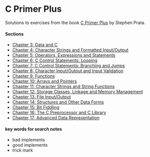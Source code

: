 C Primer Plus
=============

Solutions to exercises from the book [C Primer Plus](http://www.amazon.com/Primer-Plus-6th-Developers-Library/dp/0321928423/ref=sr_1_1?ie=UTF8&qid=1444160774&sr=8-1&keywords=c+primer+plus) by Stephen Prata.

#### Sections

- [Chapter 3: Data and C](ch03/)
- [Chapter 4: Character Strings and Formatted Input/Output](ch04/)
- [Chapter 5: Operators, Expressions and Statements](ch05/)
- [Chapter 6: C Control Statements: Looping](ch06/)
- [Chapter 7: C Control Statements: Branching and Jumps](ch07/)
- [Chapter 8: Character Input/Output and Input Validation](ch08/)
- [Chapter 9: Functions](ch09/)
- [Chapter 10: Arrays and Pointers](ch10/)
- [Chapter 11: Character Strings and String Functions](ch11/)
- [Chapter 12: Storage Classes, Linkage and Memory Management](ch12/)
- [Chapter 13: File Input/Output](ch13/)
- [Chapter 14: Structures and Other Data Forms](ch14/)
- [Chapter 15: Bit Fiddling](ch15/)
- [Chapter 16: The C Preprocessor and C Library](ch16/)
- [Chapter 17: Advanced Data Representation](ch17/)









#### key words for search notes
- bad implements
- good implements
- trick mark 
